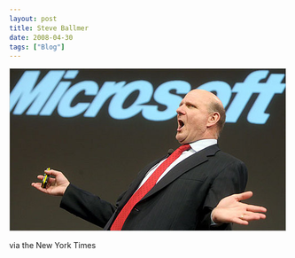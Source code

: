 ```yaml
---
layout: post
title: Steve Ballmer
date: 2008-04-30
tags: ["Blog"]
---
```


![](k3Im6rfOq8frb1j2vPAnrfTq_500.jpg)  

via the New York Times